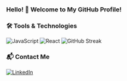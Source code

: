 ### Hello! 👋 Welcome to My GitHub Profile!
### 🛠 Tools & Technologies
![JavaScript](https://img.shields.io/badge/-JavaScript-F7DF1E?logo=javascript&logoColor=white)
![React](https://img.shields.io/badge/-React-61DAFB?logo=react&logoColor=black)
![GitHub Streak](https://github-readme-streak-stats.herokuapp.com/?user=username&theme=tokyonight)
### 📬 Contact Me
[![LinkedIn](https://img.shields.io/badge/LinkedIn-blue?logo=linkedin&logoColor=white)](https://www.linkedin.com/in/kristoferbirgir/)
